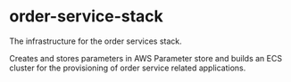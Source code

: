 # order-service-stack
The infrastructure for the order services stack.

Creates and stores parameters in AWS Parameter store and builds an ECS cluster for the provisioning of order service related applications. 
